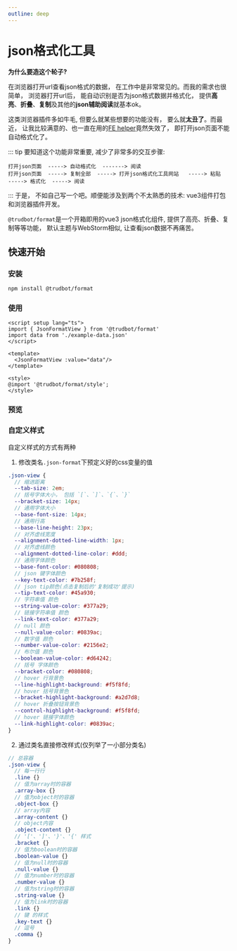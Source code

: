 ```yaml
---
outline: deep
---
```


<script setup>
import Example from './example.vue'
</script>

# json格式化工具

**为什么要造这个轮子?**

在浏览器打开url查看json格式的数据， 在工作中是非常常见的。而我的需求也很简单， 浏览器打开url后， 能自动识别是否为json格式数据并格式化， 提供**高亮**、**折叠**、**复制**及其他的**json辅助阅读**就基本ok。

这类浏览器插件多如牛毛, 但要么就某些想要的功能没有， 要么就**太丑了**。而最近， 让我比较满意的、也一直在用的[FE helper](https://www.baidufe.com/fehelper/index/index.html)竟然失效了， 即打开json页面不能自动格式化了。

::: tip
要知道这个功能非常重要, 减少了非常多的交互步骤:
```
打开json页面  -----> 自动格式化  -------> 阅读
打开json页面  -----> 复制全部  -----> 打开json格式化工具网站   -----> 粘贴  -----> 格式化  -----> 阅读
```
:::
于是， 不如自己写一个吧。顺便能涉及到两个不太熟悉的技术: vue3组件打包和浏览器插件开发。


`@trudbot/format`是一个开箱即用的vue3 json格式化组件, 提供了高亮、折叠、复制等等功能， 默认主题与WebStorm相似, 让查看json数据不再痛苦。

## 快速开始
### 安装
```bash
npm install @trudbot/format
```
### 使用
```vue
<script setup lang="ts">
import { JsonFormatView } from '@trudbot/format'
import data from './example-data.json'
</script>

<template>
  <JsonFormatView :value="data"/>
</template>

<style>
@import '@trudbot/format/style';
</style>
```
### 预览
> <Example />
### 自定义样式
自定义样式的方式有两种
1. 修改类名`.json-format`下预定义好的css变量的值
```scss
.json-view {
  // 缩进距离
  --tab-size: 2em;
  // 括号字体大小， 包括 `[`、`]`、`{`、`}`
  --bracket-size: 14px;
  // 通用字体大小
  --base-font-size: 14px;
  // 通用行高
  --base-line-height: 23px;
  // 对齐虚线宽度
  --alignment-dotted-line-width: 1px;
  // 对齐虚线颜色
  --alignment-dotted-line-color: #ddd;
  // 通用字体颜色
  --base-font-color: #080808;
  // json 键字体颜色
  --key-text-color: #7b258f;
  // json tip颜色(点击复制后的'复制成功'提示)
  --tip-text-color: #45a930;
  // 字符串值 颜色
  --string-value-color: #377a29;
  // 链接字符串值 颜色
  --link-text-color: #377a29;
  // null 颜色
  --null-value-color: #0839ac;
  // 数字值 颜色
  --number-value-color: #2156e2;
  // 布尔值 颜色
  --boolean-value-color: #d64242;
  // 括号 字体颜色
  --bracket-color: #080808;
  // hover 行背景色
  --line-highlight-background: #f5f8fd;
  // hover 括号背景色
  --bracket-highlight-background: #a2d7d8;
  // hover 折叠按钮背景色
  --control-highlight-background: #f5f8fd;
  // hover 链接字体颜色
  --link-highlight-color: #0839ac;
}
```
2. 通过类名直接修改样式(仅列举了一小部分类名)
```scss
// 总容器
.json-view {
  // 每一行行
  .line {}
  // 值为array时的容器
  .array-box {}
  // 值为object时的容器
  .object-box {}
  // array内容
  .array-content {}
  // object内容
  .object-content {}
  // '['、']'、'}'、'{' 样式
  .bracket {}
  // 值为boolean时的容器
  .boolean-value {}
  // 值为null时的容器
  .null-value {}
  // 值为number时的容器
  .number-value {}
  // 值为string时的容器
  .string-value {}
  // 值为link时的容器
  .link {}
  // 键 的样式
  .key-text {}
  // 逗号
  .comma {}
}
```